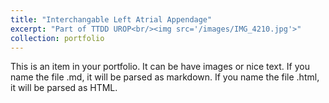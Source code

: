 ```yaml
---
title: "Interchangable Left Atrial Appendage"
excerpt: "Part of TTDD UROP<br/><img src='/images/IMG_4210.jpg'>"
collection: portfolio
---
```


This is an item in your portfolio. It can be have images or nice text. If you name the file .md, it will be parsed as markdown. If you name the file .html, it will be parsed as HTML. 
